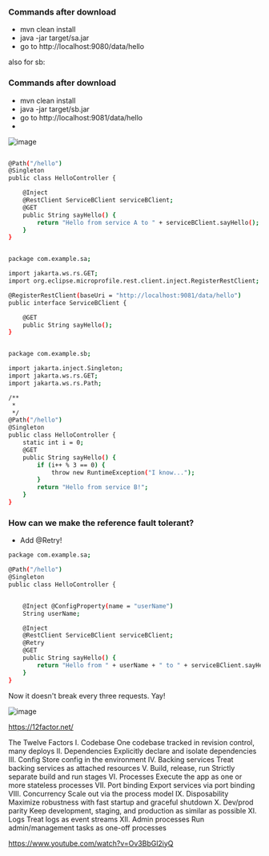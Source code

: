 ### Commands after download
- mvn clean install
- java -jar target/sa.jar
- go to
http://localhost:9080/data/hello

also for sb:

### Commands after download
- mvn clean install
- java -jar target/sb.jar
- go to
http://localhost:9081/data/hello
- 

![image](https://user-images.githubusercontent.com/27693622/223872390-572a95f0-9dda-4eb8-ba53-01ac17d87f12.png)

```bash

@Path("/hello")
@Singleton
public class HelloController {

    @Inject
    @RestClient ServiceBClient serviceBClient;
    @GET
    public String sayHello() {
        return "Hello from service A to " + serviceBClient.sayHello();
    }
}

```

```bash

package com.example.sa;

import jakarta.ws.rs.GET;
import org.eclipse.microprofile.rest.client.inject.RegisterRestClient;

@RegisterRestClient(baseUri = "http://localhost:9081/data/hello")
public interface ServiceBClient {

    @GET
    public String sayHello();
}

```

```bash

package com.example.sb;

import jakarta.inject.Singleton;
import jakarta.ws.rs.GET;
import jakarta.ws.rs.Path;

/**
 *
 */
@Path("/hello")
@Singleton
public class HelloController {
    static int i = 0;
    @GET
    public String sayHello() {
        if (i++ % 3 == 0) {
            throw new RuntimeException("I know...");
        }
        return "Hello from service B!";
    }
}
```

### How can we make the reference fault tolerant?
- Add @Retry!

```bash
package com.example.sa;

@Path("/hello")
@Singleton
public class HelloController {


    @Inject @ConfigProperty(name = "userName")
    String userName;

    @Inject
    @RestClient ServiceBClient serviceBClient;
    @Retry
    @GET
    public String sayHello() {
        return "Hello from " + userName + " to " + serviceBClient.sayHello();
    }
}
```



Now it doesn't break every three requests. Yay!

![image](https://user-images.githubusercontent.com/27693622/223878154-a20a1bb3-bd95-450a-9b51-27cae83b00a5.png)

https://12factor.net/

The Twelve Factors
I. Codebase
One codebase tracked in revision control, many deploys
II. Dependencies
Explicitly declare and isolate dependencies
III. Config
Store config in the environment
IV. Backing services
Treat backing services as attached resources
V. Build, release, run
Strictly separate build and run stages
VI. Processes
Execute the app as one or more stateless processes
VII. Port binding
Export services via port binding
VIII. Concurrency
Scale out via the process model
IX. Disposability
Maximize robustness with fast startup and graceful shutdown
X. Dev/prod parity
Keep development, staging, and production as similar as possible
XI. Logs
Treat logs as event streams
XII. Admin processes
Run admin/management tasks as one-off processes

https://www.youtube.com/watch?v=Ov3BbGl2iyQ

